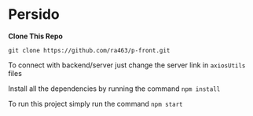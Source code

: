 # Persido

**Clone This Repo**

```
git clone https://github.com/ra463/p-front.git
```

To connect with backend/server just change the server link in `axiosUtils` files

Install all the dependencies by running the command `npm install`

To run this project simply run the command `npm start`